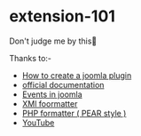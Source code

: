 # extension-101
Don't judge me by this🙂

Thanks to:-
- <a href="http://findnerd.com/list/view/How-to-create-the-custom-plugin-in-Joomla/23491/">How to create a joomla plugin</a>
- <a href="https://docs.joomla.org/J4.x:Creating_a_Plugin_for_Joomla#Creating_the_Plugin">official documentation</a>
- <a href="https://docs.joomla.org/Plugin/Events">Events in joomla</a>
- <a href="https://www.tutorialspoint.com/online_xml_editor.htm">XMl foormatter</a>
- <a href="https://www.tutorialspoint.com/online_xml_editor.htm">PHP formatter ( PEAR style )</a>
- <a href="https://www.youtube.com/watch?v=jUc5sMqb22E">YouTube</a>
